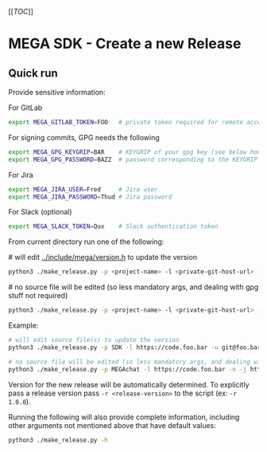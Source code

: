 [[_TOC_]]

# MEGA SDK - Create a new Release


## Quick run

Provide sensitive information:

For GitLab
```sh
export MEGA_GITLAB_TOKEN=FOO   # private token required for remote access; always required
```
For signing commits, GPG needs the following
```sh
export MEGA_GPG_KEYGRIP=BAR    # KEYGRIP of your gpg key (see below how to find it); required only when a source file will be edited
export MEGA_GPG_PASSWORD=BAZZ  # password corresponding to the KEYGRIP (the one used to sign any commit); required only when a source file will be edited
```
For Jira
```sh
export MEGA_JIRA_USER=Fred     # Jira user
export MEGA_JIRA_PASSWORD=Thud # Jira password
```
For Slack (optional)
```sh
export MEGA_SLACK_TOKEN=Qux    # Slack authentication token
```

From current directory run one of the following:

\# will edit [../include/mega/version.h](../include/mega/version.h) to update the version
```sh
python3 ./make_release.py -p <project-name> -l <private-git-host-url> -u <private-git-remote-url> -j <project-management-url> -t <target-apps> -c <chat-channel>
```

\# no source file will be edited (so less mandatory args, and dealing with gpg stuff not required)
```sh
python3 ./make_release.py -p <project-name> -l <private-git-host-url> -n -j <project-management-url> -t <target-apps> -c <chat-channel>
```

Example:

```sh
# will edit source file(s) to update the version
python3 ./make_release.py -p SDK -l https://code.foo.bar -u git@foo.bar:sdk/sdk.git -j https://jira.foo.bar -t "Android 1.0.1 / iOS 1.2 / MEGAsync 9.9.9" -c sdk

# no source file will be edited (so less mandatory args, and dealing with gpg stuff not required)
python3 ./make_release.py -p MEGAchat -l https://code.foo.bar -n -j https://jira.foo.bar -t "Android 1.0.1 / iOS 1.2 / MEGAsync 9.9.9" -c sdk
```

Version for the new release will be automatically determined. To explicitly pass a release version pass `-r <release-version>` to the script (ex: `-r 1.0.0`).

Running the following will also provide complete information, including other arguments not mentioned above that have default values:
```sh
python3 ./make_release.py -h
```
